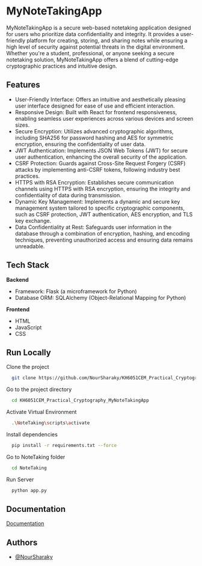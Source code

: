 
# MyNoteTakingApp

MyNoteTakingApp is a secure web-based notetaking application designed for users who prioritize data confidentiality and integrity. It provides a user-friendly platform for creating, storing, and sharing notes while ensuring a high level of security against potential threats in the digital environment. Whether you're a student, professional, or anyone seeking a secure notetaking solution, MyNoteTakingApp offers a blend of cutting-edge cryptographic practices and intuitive design.


## Features

- User-Friendly Interface: Offers an intuitive and aesthetically pleasing user interface designed for ease of use and efficient interaction.
- Responsive Design: Built with React for frontend responsiveness, enabling seamless user experiences across various devices and screen sizes.
- Secure Encryption: Utilizes advanced cryptographic algorithms, including SHA256 for password hashing and AES for symmetric encryption, ensuring the confidentiality of user data.
- JWT Authentication: Implements JSON Web Tokens (JWT) for secure user authentication, enhancing the overall security of the application.
- CSRF Protection: Guards against Cross-Site Request Forgery (CSRF) attacks by implementing anti-CSRF tokens, following industry best practices.
- HTTPS with RSA Encryption: Establishes secure communication channels using HTTPS with RSA encryption, ensuring the integrity and confidentiality of data during transmission.
- Dynamic Key Management: Implements a dynamic and secure key management system tailored to specific cryptographic components, such as CSRF protection, JWT authentication, AES encryption, and TLS key exchange.
- Data Confidentiality at Rest: Safeguards user information in the database through a combination of encryption, hashing, and encoding techniques, preventing unauthorized access and ensuring data remains unreadable.

## Tech Stack

 **Backend**
- Framework: Flask (a microframework for Python)
- Database ORM: SQLAlchemy (Object-Relational Mapping for Python)

**Frontend**
- HTML
- JavaScript
- CSS



## Run Locally

Clone the project

```bash
  git clone https://github.com/NourSharaky/KH6051CEM_Practical_Cryptography_MyNoteTakingApp.git
```

Go to the project directory

```bash
  cd KH6051CEM_Practical_Cryptography_MyNoteTakingApp
```

Activate Virtual Environment
```bash
  .\NoteTaking\scripts\activate
```

Install dependencies

```bash
  pip install -r requirements.txt --force
```

Go to NoteTaking folder

```bash
  cd NoteTaking
```

Run Server

```bash
  python app.py
```


## Documentation

[Documentation]([https://linktodocumentation](https://elsewedyedu1-my.sharepoint.com/:b:/g/personal/ns00149_tkh_edu_eg/EaYpv6hPQF5LqpPHWMmvNJwBCAlPcL2KFrWWpXemTY09Wg?e=J3f3au)https://elsewedyedu1-my.sharepoint.com/:b:/g/personal/ns00149_tkh_edu_eg/EaYpv6hPQF5LqpPHWMmvNJwBCAlPcL2KFrWWpXemTY09Wg?e=J3f3au)


## Authors

- [@NourSharaky](https://github.com/NourSharaky)

